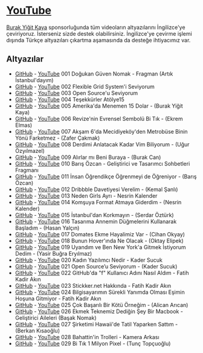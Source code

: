 # [YouTube](https://youtube.com/DogukanGuvenNomak)

[Burak Yiğit Kaya](https://twitter.com/madbyk) sponsorluğunda tüm videoların altyazılarını İngilizce'ye çeviriyoruz. İsterseniz sizde destek olabilirsiniz. İngilizce'ye çevirme işlemi dışında Türkçe altyazıları çıkartma aşamasında da desteğe ihtiyacımız var.

## Altyazılar
 - [GitHub](srt/001-f_BAHdRyh2w.srt) - [YouTube](http://www.youtube.com/timedtext_video?v=f_BAHdRyh2w&ref=share) 001 Doğukan Güven Nomak - Fragman (Artık İstanbul'dayım)
 - [GitHub](srt/002-Nj4TgqFHif4.srt) - [YouTube](http://www.youtube.com/timedtext_video?v=Nj4TgqFHif4&ref=share) 002 Flexible Grid System'i Seviyorum
 - [GitHub](srt/003-zD4IE4nX8Ts.srt) - [YouTube](http://www.youtube.com/timedtext_video?v=zD4IE4nX8Ts&ref=share) 003 Open Source'u Seviyorum
 - [GitHub](srt/004-kp5aAUiZevI.srt) - [YouTube](http://www.youtube.com/timedtext_video?v=kp5aAUiZevI&ref=share) 004 Teşekkürler Atölye15
 - [GitHub](srt/005-Y5_aa3StBl0.srt) - [YouTube](http://www.youtube.com/timedtext_video?v=Y5_aa3StBl0&ref=share) 005 Amerika'da Menemen 15 Dolar - (Burak Yiğit Kaya)
 - [GitHub](srt/006-cJewUoTPx7c.srt) - [YouTube](http://www.youtube.com/timedtext_video?v=cJewUoTPx7c&ref=share) 006 Revize'nin Evrensel Sembolü Bi Tık - (Ekrem Elmas)
 - [GitHub](srt/007-BLxdKYvAa8Y.srt) - [YouTube](http://www.youtube.com/timedtext_video?v=BLxdKYvAa8Y&ref=share) 007 Akşam 6'da Mecidiyeköy'den Metrobüse Binin Yönü Farketmez - (Zafer Çakmak)
 - [GitHub](srt/008-tjUyejYF-98.srt) - [YouTube](http://www.youtube.com/timedtext_video?v=tjUyejYF-98&ref=share) 008 Derdimi Anlatacak Kadar Vim Biliyorum - (Uğur Özyılmazel)
 - [GitHub](srt/009-bs9eYjlP7pI.srt) - [YouTube](http://www.youtube.com/timedtext_video?v=bs9eYjlP7pI&ref=share) 009 Alırlar mı Beni Buraya - (Burak Can)
 - [GitHub](srt/010-eZm1k26kAGI.srt) - [YouTube](http://www.youtube.com/timedtext_video?v=eZm1k26kAGI&ref=share) 010 Barış Özcan - Geliştirici ve Tasarımcı Sohbetleri Fragmanı
 - [GitHub](srt/011-kqv6Rea68uE.srt) - [YouTube](http://www.youtube.com/timedtext_video?v=kqv6Rea68uE&ref=share) 011 İnsan Öğrendikçe Öğrenmeyi de Öğreniyor - (Barış Özcan)
 - [GitHub](srt/012-LfgymU3yYGw.srt) - [YouTube](http://www.youtube.com/timedtext_video?v=LfgymU3yYGw&ref=share) 012 Dribbble Davetiyesi Verelim - (Kemal Şanlı)
 - [GitHub](srt/013-p0Hdr0GgcaM.srt) - [YouTube](http://www.youtube.com/timedtext_video?v=p0Hdr0GgcaM&ref=share) 013 Neden Girls Ayrı - Nesrin Kalender
 - [GitHub](srt/014-_i1d0O2ZcJA.srt) - [YouTube](http://www.youtube.com/timedtext_video?v=_i1d0O2ZcJA&ref=share) 014 Komşuya Format Atmaya Giderdim - (Nesrin Kalender)
 - [GitHub](srt/015-atVNAtViJQA.srt) - [YouTube](http://www.youtube.com/timedtext_video?v=atVNAtViJQA&ref=share) 015 İstanbul'dan Korkmayın - (Serdar Öztürk)
 - [GitHub](srt/016-CFNMCv9hj_Y.srt) - [YouTube](http://www.youtube.com/timedtext_video?v=CFNMCv9hj_Y&ref=share) 016 Tasarıma Annemin Düğmelerini Kullanarak Başladım - (Hasan Yalçın)
 - [GitHub](srt/017-73hf5qthAw8.srt) - [YouTube](http://www.youtube.com/timedtext_video?v=73hf5qthAw8&ref=share) 017 Domates Ekme Hayalimiz Var - (Cihan Okyay)
 - [GitHub](srt/018-lIwexM0SFLI.srt) - [YouTube](http://www.youtube.com/timedtext_video?v=lIwexM0SFLI&ref=share) 018 Bunun Hover'ında Ne Olacak - (Oktay Elipek)
 - [GitHub](srt/019-KvGB2Owd_50.srt) - [YouTube](http://www.youtube.com/timedtext_video?v=KvGB2Owd_50&ref=share) 019 Uyandım ve Ben New York'a Gitmek İstiyorum Dedim - (Yasir Buğra Eryılmaz)
 - [GitHub](srt/020-D-7JPCAmE6U.srt) - [YouTube](http://www.youtube.com/timedtext_video?v=D-7JPCAmE6U&ref=share) 020 Kadın Yazılımcı Nedir - Kader Sucuk
 - [GitHub](srt/021-QgLnVuygNrY.srt) - [YouTube](http://www.youtube.com/timedtext_video?v=QgLnVuygNrY&ref=share) 021 Open Source’u Seviyorum - (Kader Sucuk)
 - [GitHub](srt/022-41G5s5ejRT0.srt) - [YouTube](http://www.youtube.com/timedtext_video?v=41G5s5ejRT0&ref=share) 022 GitHub'da "f" Kullanıcı Adını Nasıl Aldım - Fatih Kadir Akın
 - [GitHub](srt/023-zIoqSrZRBr0.srt) - [YouTube](http://www.youtube.com/timedtext_video?v=zIoqSrZRBr0&ref=share) 023 Stickker.net Hakkında - Fatih Kadir Akın
 - [GitHub](srt/024-aT6otd47OpI.srt) - [YouTube](http://www.youtube.com/timedtext_video?v=aT6otd47OpI&ref=share) 024 Bilgisayarımın Sürekli Yanımda Olması Eşimin Hoşuna Gitmiyor - Fatih Kadir Akın
 - [GitHub](srt/025-bc-yJjO4ro8.srt) - [YouTube](http://www.youtube.com/timedtext_video?v=bc-yJjO4ro8&ref=share) 025 Çok Başarılı Bir Kötü Örneğim - (Alican Arıcan)
 - [GitHub](srt/026-x-rRnyawMAg.srt) - [YouTube](http://www.youtube.com/timedtext_video?v=x-rRnyawMAg&ref=share) 026 Ekmek Teknemiz Dediğin Şey Bir Macbook - Geliştirici Aileleri (Başak Nomak)
 - [GitHub](srt/027-4oDfSFgOG8k.srt) - [YouTube](http://www.youtube.com/timedtext_video?v=4oDfSFgOG8k&ref=share) 027 Şirketimi Hawaii'de Tatil Yaparken Sattım - (Berkan Kısaoğlu)
 - [GitHub](srt/028-qjmBuDJ58fY.srt) - [YouTube](http://www.youtube.com/timedtext_video?v=qjmBuDJ58fY&ref=share) 028 Bahattin'in Trolleri - Kamera Arkası
 - [GitHub](srt/029-8IEqmTv9WW8.srt) - [YouTube](http://www.youtube.com/timedtext_video?v=8IEqmTv9WW8&ref=share) 029 Bi Tık 1 Milyon Pixel - (Tunç Topçuoğlu)
